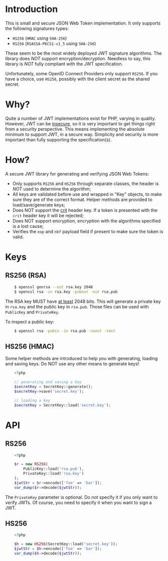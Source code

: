 # Introduction

This is small and secure JSON Web Token implementation. It only supports 
the following signatures types:

- `HS256` (`HMAC` using `SHA-256`)
- `RS256` (`RSASSA-PKCS1-v1_5` using `SHA-256`)

These seem to be the most widely deployed JWT signature algorithms. The library 
does _NOT_ support encryption/decryption. Needless to say, this library is 
_NOT_ fully compliant with the JWT specification.

Unfortunately, some OpenID Connect Providers only support `RS256`. If you have 
a choice, use `HS256`, possibly with the client secret as the shared secret.

# Why?

Quite a number of JWT implementations exist for PHP, varying in quality. 
However, JWT can be [insecure](https://paragonie.com/blog/2017/03/jwt-json-web-tokens-is-bad-standard-that-everyone-should-avoid), 
so it is very important to get things right from a security perspective. This
means implementing the absolute minimum to support JWT, in a secure way. 
Simplicity and security is more important than fully supporting the 
specification(s).

# How?

A secure JWT library for generating and verifying JSON Web Tokens:

* Only supports `RS256` and `HS256` through separate classes, the header is 
  _NOT_ used to determine the algorithm;
* All keys are validated before use and wrapped in "Key" objects, to make sure 
  they are of the correct format. Helper methods are provided to 
  load/save/generate keys;
* Does NOT support the [crit](https://tools.ietf.org/html/rfc7515#section-4.1.11) 
  header key. If a token is presented with the `crit` header key it will be 
  rejected;
* Does NOT support encryption, encryption with the algorithms specified is a 
  lost cause;
* Verifies the `exp` and `nbf` payload field if present to make sure the token 
  is valid.

# Keys

## RS256 (RSA)

```bash
    $ openssl genrsa --out rsa.key 2048
    $ openssl rsa -in rsa.key -pubout -out rsa.pub
```

The RSA key MUST have [at least](https://tools.ietf.org/html/rfc7518#section-4.2)
2048 bits. This will generate a private key in `rsa.key` and the public key in 
`rsa.pub`. Those files can be used with `PublicKey` and `PrivateKey`.

To inspect a public key:

```bash
    $ openssl rsa -pubin -in rsa.pub -noout -text
```

## HS256 (HMAC)

Some helper methods are introduced to help you with generating, loading and 
saving keys. Do NOT use any other means to generate keys!

```php
    <?php

    // generating and saving a key
    $secretKey = SecretKey::generate();
    $secretKey->save('secret.key');

    // loading a key
    $secretKey = SecretKey::load('secret.key');
```

# API

## RS256

```php
    <?php

    $r = new RS256(
        PublicKey::load('rsa.pub'),
        PrivateKey::load('rsa.key')
    );
    $jwtStr = $r->encode(['foo' => 'bar']);
    var_dump($r->decode($jwtStr));
```

The `PrivateKey` parameter is optional. Do not specify it if you only want to
verify JWTs. Of course, you need to specify it when you want to sign a JWT.

## HS256

```php
    <?php

    $h = new HS256(SecretKey::load('secret.key'));
    $jwtStr = $h->encode(['foo' => 'bar']);
    var_dump($h->decode($jwtStr));
```
